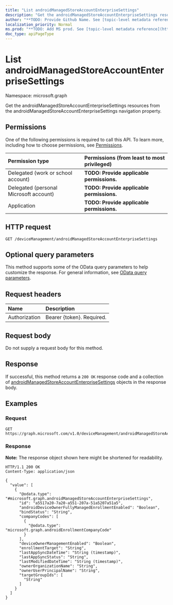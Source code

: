 ```yaml
---
title: "List androidManagedStoreAccountEnterpriseSettings"
description: "Get the androidManagedStoreAccountEnterpriseSettings resources from the androidManagedStoreAccountEnterpriseSettings navigation property."
author: "**TODO: Provide Github Name. See [topic-level metadata reference](https://msgo.azurewebsites.net/add/document/guidelines/metadata.html#topic-level-metadata)**"
localization_priority: Normal
ms.prod: "**TODO: Add MS prod. See [topic-level metadata reference](https://msgo.azurewebsites.net/add/document/guidelines/metadata.html#topic-level-metadata)**"
doc_type: apiPageType
---
```


# List androidManagedStoreAccountEnterpriseSettings
Namespace: microsoft.graph



Get the androidManagedStoreAccountEnterpriseSettings resources from the androidManagedStoreAccountEnterpriseSettings navigation property.

## Permissions
One of the following permissions is required to call this API. To learn more, including how to choose permissions, see [Permissions](/graph/permissions-reference).

|Permission type|Permissions (from least to most privileged)|
|:---|:---|
|Delegated (work or school account)|**TODO: Provide applicable permissions.**|
|Delegated (personal Microsoft account)|**TODO: Provide applicable permissions.**|
|Application|**TODO: Provide applicable permissions.**|

## HTTP request

<!-- {
  "blockType": "ignored"
}
-->
``` http
GET /deviceManagement/androidManagedStoreAccountEnterpriseSettings
```

## Optional query parameters
This method supports some of the OData query parameters to help customize the response. For general information, see [OData query parameters](/graph/query-parameters).

## Request headers
|Name|Description|
|:---|:---|
|Authorization|Bearer {token}. Required.|

## Request body
Do not supply a request body for this method.

## Response

If successful, this method returns a `200 OK` response code and a collection of [androidManagedStoreAccountEnterpriseSettings](../resources/androidmanagedstoreaccountenterprisesettings.md) objects in the response body.

## Examples

### Request
<!-- {
  "blockType": "request",
  "name": "list_androidmanagedstoreaccountenterprisesettings"
}
-->
``` http
GET https://graph.microsoft.com/v1.0/deviceManagement/androidManagedStoreAccountEnterpriseSettings
```


### Response
**Note:** The response object shown here might be shortened for readability.
<!-- {
  "blockType": "response",
  "truncated": true,
  "@odata.type": "Collection(microsoft.graph.androidManagedStoreAccountEnterpriseSettings)"
}
-->
``` http
HTTP/1.1 200 OK
Content-Type: application/json

{
  "value": [
    {
      "@odata.type": "#microsoft.graph.androidManagedStoreAccountEnterpriseSettings",
      "id": "a5517a20-7a20-a551-207a-51a5207a51a5",
      "androidDeviceOwnerFullyManagedEnrollmentEnabled": "Boolean",
      "bindStatus": "String",
      "companyCodes": [
        {
          "@odata.type": "microsoft.graph.androidEnrollmentCompanyCode"
        }
      ],
      "deviceOwnerManagementEnabled": "Boolean",
      "enrollmentTarget": "String",
      "lastAppSyncDateTime": "String (timestamp)",
      "lastAppSyncStatus": "String",
      "lastModifiedDateTime": "String (timestamp)",
      "ownerOrganizationName": "String",
      "ownerUserPrincipalName": "String",
      "targetGroupIds": [
        "String"
      ]
    }
  ]
}
```

